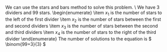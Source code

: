 We can use the stars and bars method to solve this problem. \\
We have 3 dividers and 99 stars.
\begin{enumerate}
\item $x_1$ is the number of stars to the left of the first divider
\item $x_2$ is the number of stars between the first and second dividers
\item $x_3$ is the number of stars between the second and third dividers
\item $x_4$ is the number of stars to the right of the third divider
\end{enumerate}
The number of solutions to the equation is $ \binom{99+3}{3} $
